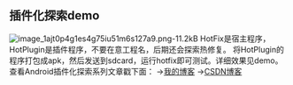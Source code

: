 ## 插件化探索demo
![image_1ajt0p4g1es4g75iu51m6s127a9.png-11.2kB][1]
HotFix是宿主程序，HotPlugin是插件程序，不要在意工程名，后期还会探索热修复。
将HotPlugin的程序打包成apk，然后发送到sdcard，运行hotfix即可测试。详细效果见demo。
查看Android插件化探索系列文章戳下面：
->[我的博客](http://www.maplejaw.com/tags/%E6%8F%92%E4%BB%B6%E5%8C%96%E6%8E%A2%E7%B4%A2/)
->[CSDN博客](http://blog.csdn.net/maplejaw_/article/category/6243921)


  [1]: http://static.zybuluo.com/maplejaw/4p7xlbq84coxk47y3nxguslv/image_1ajt0p4g1es4g75iu51m6s127a9.png

